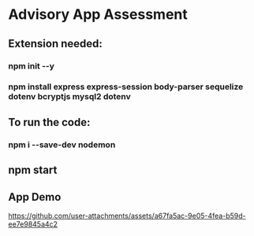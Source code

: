# Advisory App Assessment

## Extension needed:

### npm init --y
### npm install express express-session body-parser sequelize dotenv bcryptjs mysql2 dotenv

## To run the code:

### npm i --save-dev nodemon
## npm start

## App Demo

https://github.com/user-attachments/assets/a67fa5ac-9e05-4fea-b59d-ee7e9845a4c2


